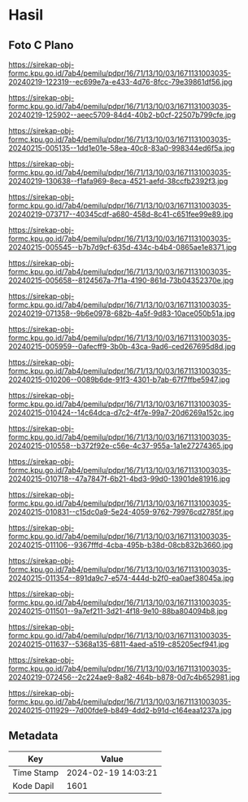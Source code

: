 # Hasil

## Foto C Plano

https://sirekap-obj-formc.kpu.go.id/7ab4/pemilu/pdpr/16/71/13/10/03/1671131003035-20240219-122319--ec699e7a-e433-4d76-8fcc-79e39861df56.jpg

https://sirekap-obj-formc.kpu.go.id/7ab4/pemilu/pdpr/16/71/13/10/03/1671131003035-20240219-125902--aeec5709-84d4-40b2-b0cf-22507b799cfe.jpg

https://sirekap-obj-formc.kpu.go.id/7ab4/pemilu/pdpr/16/71/13/10/03/1671131003035-20240215-005135--1dd1e01e-58ea-40c8-83a0-998344ed6f5a.jpg

https://sirekap-obj-formc.kpu.go.id/7ab4/pemilu/pdpr/16/71/13/10/03/1671131003035-20240219-130638--f1afa969-8eca-4521-aefd-38ccfb2392f3.jpg

https://sirekap-obj-formc.kpu.go.id/7ab4/pemilu/pdpr/16/71/13/10/03/1671131003035-20240219-073717--40345cdf-a680-458d-8c41-c651fee99e89.jpg

https://sirekap-obj-formc.kpu.go.id/7ab4/pemilu/pdpr/16/71/13/10/03/1671131003035-20240215-005545--b7b7d9cf-635d-434c-b4b4-0865ae1e8371.jpg

https://sirekap-obj-formc.kpu.go.id/7ab4/pemilu/pdpr/16/71/13/10/03/1671131003035-20240215-005658--8124567a-7f1a-4190-861d-73b04352370e.jpg

https://sirekap-obj-formc.kpu.go.id/7ab4/pemilu/pdpr/16/71/13/10/03/1671131003035-20240219-071358--9b6e0978-682b-4a5f-9d83-10ace050b51a.jpg

https://sirekap-obj-formc.kpu.go.id/7ab4/pemilu/pdpr/16/71/13/10/03/1671131003035-20240215-005959--0afecff9-3b0b-43ca-9ad6-ced267695d8d.jpg

https://sirekap-obj-formc.kpu.go.id/7ab4/pemilu/pdpr/16/71/13/10/03/1671131003035-20240215-010206--0089b6de-91f3-4301-b7ab-67f7ffbe5947.jpg

https://sirekap-obj-formc.kpu.go.id/7ab4/pemilu/pdpr/16/71/13/10/03/1671131003035-20240215-010424--14c64dca-d7c2-4f7e-99a7-20d6269a152c.jpg

https://sirekap-obj-formc.kpu.go.id/7ab4/pemilu/pdpr/16/71/13/10/03/1671131003035-20240215-010558--b372f92e-c56e-4c37-955a-1a1e27274365.jpg

https://sirekap-obj-formc.kpu.go.id/7ab4/pemilu/pdpr/16/71/13/10/03/1671131003035-20240215-010718--47a7847f-6b21-4bd3-99d0-13901de81916.jpg

https://sirekap-obj-formc.kpu.go.id/7ab4/pemilu/pdpr/16/71/13/10/03/1671131003035-20240215-010831--c15dc0a9-5e24-4059-9762-79976cd2785f.jpg

https://sirekap-obj-formc.kpu.go.id/7ab4/pemilu/pdpr/16/71/13/10/03/1671131003035-20240215-011106--9367fffd-4cba-495b-b38d-08cb832b3660.jpg

https://sirekap-obj-formc.kpu.go.id/7ab4/pemilu/pdpr/16/71/13/10/03/1671131003035-20240215-011354--891da9c7-e574-444d-b2f0-ea0aef38045a.jpg

https://sirekap-obj-formc.kpu.go.id/7ab4/pemilu/pdpr/16/71/13/10/03/1671131003035-20240215-011501--9a7ef211-3d21-4f18-9e10-88ba804094b8.jpg

https://sirekap-obj-formc.kpu.go.id/7ab4/pemilu/pdpr/16/71/13/10/03/1671131003035-20240215-011637--5368a135-6811-4aed-a519-c85205ecf941.jpg

https://sirekap-obj-formc.kpu.go.id/7ab4/pemilu/pdpr/16/71/13/10/03/1671131003035-20240219-072456--2c224ae9-8a82-464b-b878-0d7c4b652981.jpg

https://sirekap-obj-formc.kpu.go.id/7ab4/pemilu/pdpr/16/71/13/10/03/1671131003035-20240215-011929--7d00fde9-b849-4dd2-b91d-c164eaa1237a.jpg


## Metadata

| Key        | Value               |
| ---------- | ------------------- |
| Time Stamp | 2024-02-19 14:03:21 |
| Kode Dapil | 1601                |



